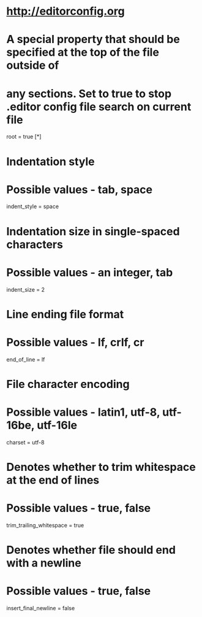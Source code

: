 
# http://editorconfig.org
# A special property that should be specified at the top of the file outside of
# any sections. Set to true to stop .editor config file search on current file
root = true
[*]
# Indentation style
# Possible values - tab, space
indent_style = space
# Indentation size in single-spaced characters
# Possible values - an integer, tab
indent_size = 2
# Line ending file format
# Possible values - lf, crlf, cr
end_of_line = lf
# File character encoding
# Possible values - latin1, utf-8, utf-16be, utf-16le
charset = utf-8
# Denotes whether to trim whitespace at the end of lines
# Possible values - true, false
trim_trailing_whitespace = true
# Denotes whether file should end with a newline
# Possible values - true, false
insert_final_newline = false
